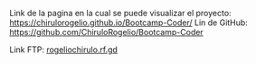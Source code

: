 Link de la pagina en la cual se puede visualizar el proyecto: https://chirulorogelio.github.io/Bootcamp-Coder/
Lin de GitHub: https://github.com/ChiruloRogelio/Bootcamp-Coder

Link FTP: [rogeliochirulo.rf.gd](http://rogeliochirulo.rf.gd/?i=1)